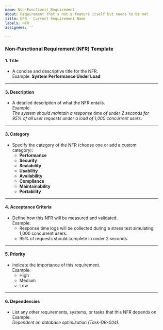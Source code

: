 ```yaml
---
name: Non-Functional Requirement
about: Requirement that's not a feature itself but needs to be met
title: NFR - Current Requirement Name
labels: NFR
assignees: ''

---
```


### **Non-Functional Requirement (NFR) Template**

#### **1. Title**  
   - A concise and descriptive title for the NFR.  
     Example: **System Performance Under Load**

---
#### **3. Description**  
   - A detailed description of what the NFR entails.  
     Example:  
     _The system should maintain a response time of under 2 seconds for 95% of all user requests under a load of 1,000 concurrent users._

---

#### **3. Category**  
   - Specify the category of the NFR (choose one or add a custom category):  
     - **Performance**  
     - **Security**  
     - **Scalability**  
     - **Usability**  
     - **Availability**  
     - **Compliance**  
     - **Maintainability**  
     - **Portability**  

---

#### **4. Acceptance Criteria**  
   - Define how this NFR will be measured and validated.  
     Example:  
     - Response time logs will be collected during a stress test simulating 1,000 concurrent users.  
     - 95% of requests should complete in under 2 seconds.
---

#### **5. Priority**  
   - Indicate the importance of this requirement.  
     Example:  
     - High  
     - Medium  
     - Low  

---

#### **6. Dependencies**  
   - List any other requirements, systems, or tasks that this NFR depends on.  
     Example:  
     _Dependent on database optimization (Task-DB-004)._
